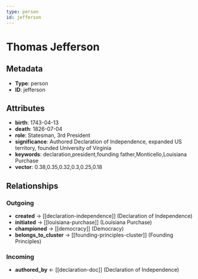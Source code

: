 ```yaml
---
type: person
id: jefferson
---
```


# Thomas Jefferson

## Metadata

- **Type**: person
- **ID**: jefferson

## Attributes

- **birth**: 1743-04-13
- **death**: 1826-07-04
- **role**: Statesman, 3rd President
- **significance**: Authored Declaration of Independence, expanded US territory, founded University of Virginia
- **keywords**: declaration,president,founding father,Monticello,Louisiana Purchase
- **vector**: 0.38,0.35,0.32,0.3,0.25,0.18

## Relationships

### Outgoing

- **created** → [[declaration-independence]] (Declaration of Independence)
- **initiated** → [[louisiana-purchase]] (Louisiana Purchase)
- **championed** → [[democracy]] (Democracy)
- **belongs_to_cluster** → [[founding-principles-cluster]] (Founding Principles)

### Incoming

- **authored_by** ← [[declaration-doc]] (Declaration of Independence)

